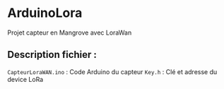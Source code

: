 # ArduinoLora
Projet capteur en Mangrove avec LoraWan

## Description fichier :
 ``CapteurLoraWAN.ino`` : Code Arduino du capteur
 ``Key.h`` : Clé et adresse du device LoRa

